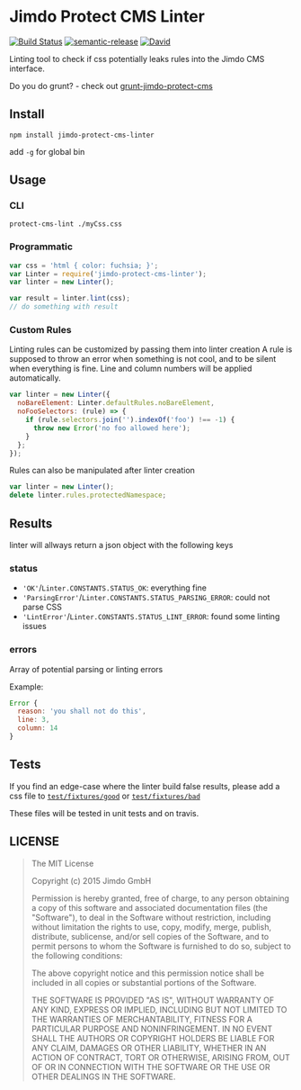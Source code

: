 Jimdo Protect CMS Linter
========================

[![Build Status](https://img.shields.io/travis/Jimdo/protect-cms-linter/master.svg?style=flat-square)](https://travis-ci.org/Jimdo/protect-cms-linter)
[![semantic-release](https://img.shields.io/badge/%20%20%F0%9F%93%A6%F0%9F%9A%80-semantic--release-e10079.svg?style=flat-square)](https://github.com/semantic-release/semantic-release)
[![David](https://img.shields.io/david/Jimdo/protect-cms-linter.svg?style=flat-square)](https://david-dm.org/Jimdo/protect-cms-linter)


Linting tool to check if css potentially leaks rules into the Jimdo CMS interface.

Do you do grunt? - check out [grunt-jimdo-protect-cms](https://github.com/Jimdo/grunt-jimdo-protect-cms)


Install
-------

`npm install jimdo-protect-cms-linter`

add `-g` for global bin


Usage
-----

### CLI

`protect-cms-lint ./myCss.css`

### Programmatic

```js
var css = 'html { color: fuchsia; }';
var Linter = require('jimdo-protect-cms-linter');
var linter = new Linter();

var result = linter.lint(css);
// do something with result
```

### Custom Rules

Linting rules can be customized by passing them into linter creation
A rule is supposed to throw an error when something is not cool, and
to be silent when everything is fine. Line and column numbers will
be applied automatically.


```js
var linter = new Linter({
  noBareElement: Linter.defaultRules.noBareElement,
  noFooSelectors: (rule) => {
    if (rule.selectors.join('').indexOf('foo') !== -1) {
      throw new Error('no foo allowed here');
    }
  };
});
```

Rules can also be manipulated after linter creation

```js
var linter = new Linter();
delete linter.rules.protectedNamespace;
```


Results
-------

linter will allways return a json object with the following keys

### status

 - `'OK'`/`Linter.CONSTANTS.STATUS_OK`: everything fine
 - `'ParsingError'`/`Linter.CONSTANTS.STATUS_PARSING_ERROR`: could not parse CSS
 - `'LintError'`/`Linter.CONSTANTS.STATUS_LINT_ERROR`: found some linting issues

### errors

Array of potential parsing or linting errors

Example:

```js
Error {
  reason: 'you shall not do this',
  line: 3,
  column: 14
}
```


Tests
-----

If you find an edge-case where the linter build false results, please
add a css file to [`test/fixtures/good`](https://github.com/Jimdo/protect-cms-linter/tree/master/test/fixtures/good)
or [`test/fixtures/bad`](https://github.com/Jimdo/protect-cms-linter/tree/master/test/fixtures/bad) 

These files will be tested in unit tests and on travis.


LICENSE
-------

> The MIT License
>
> Copyright (c) 2015 Jimdo GmbH
>
> Permission is hereby granted, free of charge, to any person obtaining a copy
> of this software and associated documentation files (the "Software"), to deal
> in the Software without restriction, including without limitation the rights
> to use, copy, modify, merge, publish, distribute, sublicense, and/or sell
> copies of the Software, and to permit persons to whom the Software is
> furnished to do so, subject to the following conditions:
>
> The above copyright notice and this permission notice shall be included in
> all copies or substantial portions of the Software.
>
> THE SOFTWARE IS PROVIDED "AS IS", WITHOUT WARRANTY OF ANY KIND, EXPRESS OR
> IMPLIED, INCLUDING BUT NOT LIMITED TO THE WARRANTIES OF MERCHANTABILITY,
> FITNESS FOR A PARTICULAR PURPOSE AND NONINFRINGEMENT. IN NO EVENT SHALL THE
> AUTHORS OR COPYRIGHT HOLDERS BE LIABLE FOR ANY CLAIM, DAMAGES OR OTHER
> LIABILITY, WHETHER IN AN ACTION OF CONTRACT, TORT OR OTHERWISE, ARISING FROM,
> OUT OF OR IN CONNECTION WITH THE SOFTWARE OR THE USE OR OTHER DEALINGS IN
> THE SOFTWARE.

